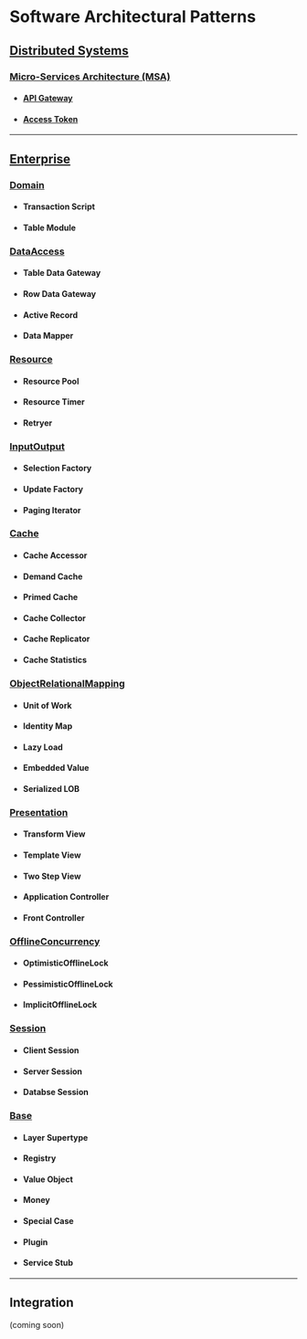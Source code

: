 # Software Architectural Patterns

## [Distributed Systems](Distribution)

### [Micro-Services Architecture (MSA)](Distribution/MSA)

* #### [API Gateway](Distribution/MSA/ApiGateway)
* #### [Access Token](Distribution/MSA/AccessToken)

___

## [Enterprise](Enterprise)

### [Domain](Enterprise/Domain)
* #### Transaction Script
* #### Table Module
### [DataAccess](Enterprise/DataAccess)
* #### Table Data Gateway
* #### Row Data Gateway
* #### Active Record
* #### Data Mapper
### [Resource](Enterprise/Resource)
* #### Resource Pool
* #### Resource Timer
* #### Retryer
### [InputOutput](Enterprise/InputOutput)
* #### Selection Factory
* #### Update Factory
* #### Paging Iterator
### [Cache](Enterprise/Cache)
* #### Cache Accessor
* #### Demand Cache
* #### Primed Cache
* #### Cache Collector
* #### Cache Replicator
* #### Cache Statistics
### [ObjectRelationalMapping](Enterprise/ObjectRelationalMapping)
* #### Unit of Work
* #### Identity Map
* #### Lazy Load
* #### Embedded Value
* #### Serialized LOB
### [Presentation](Enterprise/Presentation)
* #### Transform View
* #### Template View
* #### Two Step View
* #### Application Controller
* #### Front Controller
### [OfflineConcurrency](Enterprise/OfflineConcurrency)
* #### OptimisticOfflineLock
* #### PessimisticOfflineLock
* #### ImplicitOfflineLock
### [Session](Enterprise/Session)
* #### Client Session
* #### Server Session
* #### Databse Session
### [Base](Enterprise/Base)
* #### Layer Supertype
* #### Registry
* #### Value Object
* #### Money
* #### Special Case
* #### Plugin
* #### Service Stub

___

## Integration
(coming soon)
